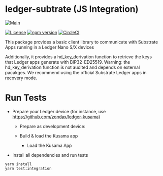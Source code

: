 # ledger-subtrate (JS Integration)

[![Main](https://github.com/Zondax/ledger-substrate-js/workflows/Main/badge.svg)](https://github.com/Zondax/ledger-substrate-gen/actions?query=workflow%3AMain)

[![License](https://img.shields.io/badge/License-Apache%202.0-blue.svg)](https://opensource.org/licenses/Apache-2.0)
[![npm version](https://badge.fury.io/js/%40zondax%2Fledger-polkadot.svg)](https://badge.fury.io/js/%40zondax%2Fledger-polkadot)
[![CircleCI](https://circleci.com/gh/Zondax/ledger-substrate-js/tree/master.svg?style=shield)](https://circleci.com/gh/Zondax/ledger-substrate-js/tree/master)

This package provides a basic client library to communicate with Substrate Apps running in a Ledger Nano S/X devices

Additionally, it provides a hd_key_derivation function to retrieve the keys that Ledger apps generate with
BIP32-ED25519. Warning: the hd_key_derivation function is not audited and depends on external pacakges. We recommend
using the official Substrate Ledger apps in recovery mode.

# Run Tests

- Prepare your Ledger device (for instance, use https://github.com/zondax/ledger-kusama)

  - Prepare as development device:

  - Build & load the Kusama app

    - Load the Kusama App

- Install all dependencies and run tests

```shell script
yarn install
yarn test:integration
```
